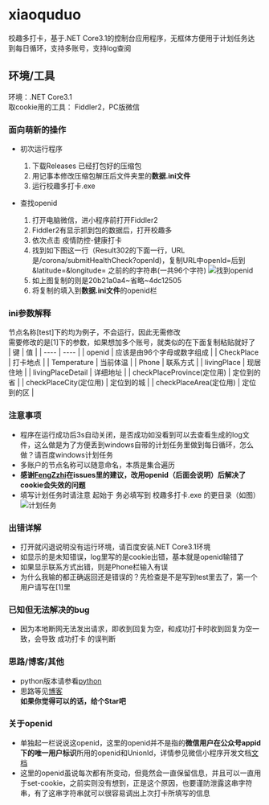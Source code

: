 # xiaoquduo
校趣多打卡，基于.NET Core3.1的控制台应用程序，无框体方便用于计划任务达到每日循环，支持多账号，支持log查阅

## 环境/工具

环境：.NET Core3.1 <br />
取cookie用的工具： Fiddler2，PC版微信<br />

### 面向萌新的操作

* 初次运行程序
    1. 下载Releases 已经打包好的压缩包<br />
    2. 用记事本修改压缩包解压后文件夹里的**数据.ini文件**<br />
    3. 运行校趣多打卡.exe<br />
    
* 查找openid
    1. 打开电脑微信，进小程序前打开Fiddler2<br />
    2. Fiddler2有显示抓到包的数据后，打开校趣多<br />
    3. 依次点击 疫情防控-健康打卡<br />
    4. 找到如下图这一行（Result302的下面一行，URL是/corona/submitHealthCheck?openId)，复制URL中openId=后到&latitude=&longitude= 之前的的字符串(一共96个字符)
![找到openid](https://www.z4a.net/images/2021/07/11/2021-07-11_22-04-26.jpg)
    5. 如上图复制的则是20b21a0a4~省略~4dc12505<br />
    6. 将复制的填入到**数据.ini文件**的openid栏<br />

### ini参数解释
节点名称\[test]下的均为例子，不会运行，因此无需修改<br />
需要修改的是\[1]下的参数，如果想加多个账号，就类似的在下面复制粘贴就好了<br />
|  键   | 值  |
|  ----  | ----  |
| openid  | 应该是由96个字母或数字组成 |
| CheckPlace  | 打卡地点 |
| Temperature  | 当前体温 |
| Phone  | 联系方式 |
| livingPlace  | 现居住地 |
| livingPlaceDetail  | 详细地址 |
| checkPlaceProvince(定位用)  | 定位到的省 |
| checkPlaceCity(定位用)  | 定位到的城 |
| checkPlaceArea(定位用)  | 定位到的区 |

### 注意事项

* 程序在运行成功后3s自动关闭，是否成功如没看到可以去查看生成的log文件，这么做是为了方便丢到windows自带的计划任务里做到每日循环，怎么做？请百度windows计划任务<br />
* 多账户的节点名称可以随意命名，本质是集合遍历
* **感谢[FengZzhi](https://github.com/FengZzhi)在issues里的建议，改用openid（后面会说明）后解决了cookie会失效的问题**
* 填写计划任务时请注意 起始于 务必填写到 校趣多打卡.exe 的更目录（如图）
![计划任务](https://www.z4a.net/images/2020/10/27/2020-10-27_21-16-52.png)

### 出错详解

* 打开就闪退说明没有运行环境，请百度安装.NET Core3.1环境<br />
* 如显示的是未知错误，log里写的是cookie出错，基本就是openid输错了<br />
* 如果显示联系方式出错，则是Phone栏输入有误<br />
* 为什么我输的都正确返回还是错误的？先检查是不是写到test里去了，第一个用户请写在\[1]里<br />

### 已知但无法解决的bug
* 因为本地断网无法发出请求，即收到回复为空，和成功打卡时收到回复为空一致，会导致 成功打卡 的误判断

### 思路/博客/其他
* python版本请参看[python](https://github.com/FengZzhi/xiaoquduo)
* 思路等见[博客](https://hd80606b.com/xiaoquduo/)<br />
**如果你觉得可以的话，给个Star吧**

### 关于openid
* 单独起一栏说说这openid，这里的openid并不是指的**微信用户在公众号appid下的唯一用户标识**所用的openid和UnionId，详情参见微信小程序开发文档[文档](https://pay.weixin.qq.com/wiki/doc/api/jsapi.php?chapter=4_4) 
* 这里的openid虽说每次都有所变动，但竟然会一直保留信息，并且可以一直用于set-cookie，之前实则没有想到，正是这个原因，也要谨防泄露这串字符串，有了这串字符串就可以很容易调出上次打卡所填写的信息
